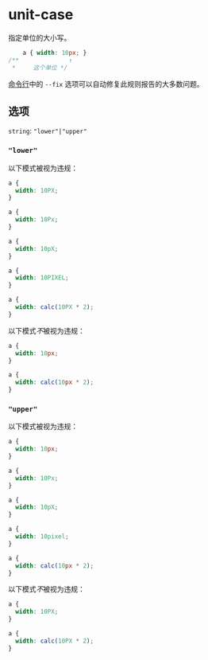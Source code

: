 # unit-case

指定单位的大小写。

```css
    a { width: 10px; }
/**              ↑
 *     这个单位 */
```

[命令行](../../../docs/user-guide/cli.md#自动修复错误)中的 `--fix` 选项可以自动修复此规则报告的大多数问题。

## 选项

`string`: `"lower"|"upper"`

### `"lower"`

以下模式被视为违规：

```css
a {
  width: 10PX;
}
```

```css
a {
  width: 10Px;
}
```

```css
a {
  width: 10pX;
}
```

```css
a {
  width: 10PIXEL;
}
```

```css
a {
  width: calc(10PX * 2);
}
```

以下模式*不*被视为违规：

```css
a {
  width: 10px;
}
```

```css
a {
  width: calc(10px * 2);
}
```

### `"upper"`

以下模式被视为违规：

```css
a {
  width: 10px;
}
```

```css
a {
  width: 10Px;
}
```

```css
a {
  width: 10pX;
}
```

```css
a {
  width: 10pixel;
}
```

```css
a {
  width: calc(10px * 2);
}
```

以下模式*不*被视为违规：

```css
a {
  width: 10PX;
}
```

```css
a {
  width: calc(10PX * 2);
}
```
